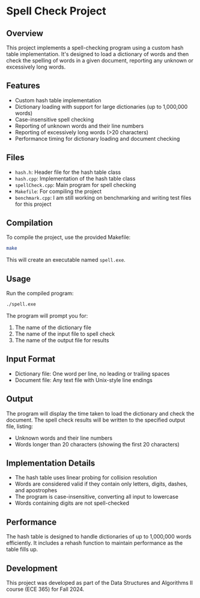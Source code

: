 # Spell Check Project

## Overview
This project implements a spell-checking program using a custom hash table implementation. It's designed to load a dictionary of words and then check the spelling of words in a given document, reporting any unknown or excessively long words.

## Features
- Custom hash table implementation
- Dictionary loading with support for large dictionaries (up to 1,000,000 words)
- Case-insensitive spell checking
- Reporting of unknown words and their line numbers
- Reporting of excessively long words (>20 characters)
- Performance timing for dictionary loading and document checking

## Files
- `hash.h`: Header file for the hash table class
- `hash.cpp`: Implementation of the hash table class
- `spellCheck.cpp`: Main program for spell checking
- `Makefile`: For compiling the project
- `benchmark.cpp`: I am still working on benchmarking and writing test files for this project

## Compilation
To compile the project, use the provided Makefile:

```bash
make
```

This will create an executable named `spell.exe`.

## Usage
Run the compiled program:

```bash
./spell.exe
```

The program will prompt you for:
1. The name of the dictionary file
2. The name of the input file to spell check
3. The name of the output file for results

## Input Format
- Dictionary file: One word per line, no leading or trailing spaces
- Document file: Any text file with Unix-style line endings

## Output
The program will display the time taken to load the dictionary and check the document. The spell check results will be written to the specified output file, listing:
- Unknown words and their line numbers
- Words longer than 20 characters (showing the first 20 characters)

## Implementation Details
- The hash table uses linear probing for collision resolution
- Words are considered valid if they contain only letters, digits, dashes, and apostrophes
- The program is case-insensitive, converting all input to lowercase
- Words containing digits are not spell-checked

## Performance
The hash table is designed to handle dictionaries of up to 1,000,000 words efficiently. It includes a rehash function to maintain performance as the table fills up.

## Development
This project was developed as part of the Data Structures and Algorithms II course (ECE 365) for Fall 2024.
